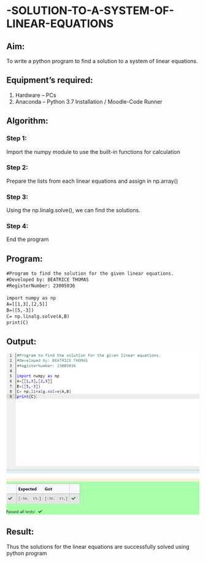 # -SOLUTION-TO-A-SYSTEM-OF-LINEAR-EQUATIONS
## Aim:
To write a python program to find a solution to a system of linear equations.
## Equipment’s required:
1. 	Hardware – PCs
2. 	Anaconda – Python 3.7 Installation / Moodle-Code Runner
## Algorithm:
### Step 1: 
Import the numpy module to use the built-in functions for calculation
### Step 2: 
Prepare the lists from each linear equations and assign in np.array()
### Step 3: 
Using the np.linalg.solve(), we can find the solutions.
### Step 4: 
End the program
## Program:
```
#Program to find the solution for the given linear equations.
#Developed by: BEATRICE THOMAS 
#RegisterNumber: 23005036

import numpy as np
A=[[1,3],[2,5]]
B=([5,-3])
C= np.linalg.solve(A,B)
print(C)
```
## Output:

![Alt text](<Screenshot 2023-11-19 160841.png>)

## Result: 
Thus the solutions for the linear equations are successfully solved using python program

